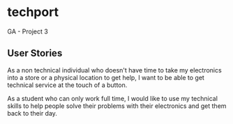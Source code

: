 # techport
GA - Project 3

## User Stories
As a non technical individual who doesn't have time to take my electronics into a store or a physical location to get help, I want to be able to get technical service at the touch of a button.

As a student who can only work full time, I would like to use my technical skills to help people solve their problems with their electronics and get them back to their day.
